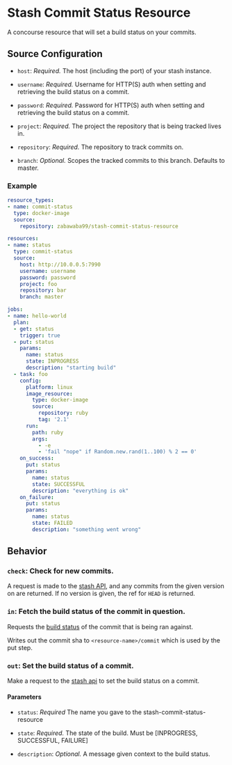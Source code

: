 # Stash Commit Status Resource

A concourse resource that will set a build status on your commits.

## Source Configuration

* `host`: *Required.* The host (including the port) of your stash instance.

* `username`: *Required.* Username for HTTP(S) auth when setting and retrieving
  the build status on a commit.

* `password`: *Required.* Password for HTTP(S) auth when setting and retrieving
  the build status on a commit.

* `project`: *Required.* The project the repository that is being tracked lives in.

* `repository`: *Required.* The repository to track commits on.

* `branch`: *Optional.* Scopes the tracked commits to this branch. Defaults to master.

### Example

```yaml
resource_types:
- name: commit-status
  type: docker-image
  source:
    repository: zabawaba99/stash-commit-status-resource

resources:
- name: status
  type: commit-status
  source:
    host: http://10.0.0.5:7990
    username: username
    password: password
    project: foo
    repository: bar
    branch: master

jobs:
- name: hello-world
  plan:
  - get: status
    trigger: true
  - put: status
    params:
      name: status
      state: INPROGRESS
      description: "starting build"
  - task: foo
    config:
      platform: linux
      image_resource:
        type: docker-image
        source:
          repository: ruby
          tag: '2.1'
      run:
        path: ruby
        args:
          - -e
          - 'fail "nope" if Random.new.rand(1..100) % 2 == 0'
    on_success:
      put: status
      params:
        name: status
        state: SUCCESSFUL
        description: "everything is ok"
    on_failure:
      put: status
      params:
        name: status
        state: FAILED
        description: "something went wrong"
```

## Behavior

### `check`: Check for new commits.

A request is made to the [stash API](https://developer.atlassian.com/static/rest/stash/3.11.6/stash-rest.html#idp2461680),
and any commits from the given version on are returned. If no version is given, the ref
for `HEAD` is returned.


### `in`: Fetch the build status of the commit in question.

Requests the [build status](https://developer.atlassian.com/static/rest/stash/3.11.6/stash-build-integration-rest.html#idp57632)
of the commit that is being ran against.

Writes out the commit sha to `<resource-name>/commit` which is used by the put step.

### `out`: Set the build status of a commit.

Make a request to the [stash api]()
to set the build status on a commit.

#### Parameters

* `status`: *Required* The name you gave to the stash-commit-status-resource

* `state`: *Required.* The state of the build. Must be [INPROGRESS, SUCCESSFUL, FAILURE]

* `description`: *Optional.* A message given context to the build status.
